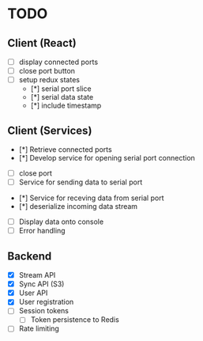 # TODO

## Client (React)
- [ ] display connected ports
- [ ] close port button
- [ ] setup redux states
    - [*] serial port slice
    - [*] serial data state
    - [*] include timestamp

## Client (Services)
- [*] Retrieve connected ports
- [*] Develop service for opening serial port connection
- [ ] close port
- [ ] Service for sending data to serial port
- [*] Service for receving data from serial port
- [*] deserialize incoming data stream
- [ ] Display data onto console
- [ ] Error handling

## Backend
- [x] Stream API
- [x] Sync API (S3)
- [x] User API
- [x] User registration
- [ ] Session tokens
    - [ ] Token persistence to Redis
- [ ] Rate limiting

